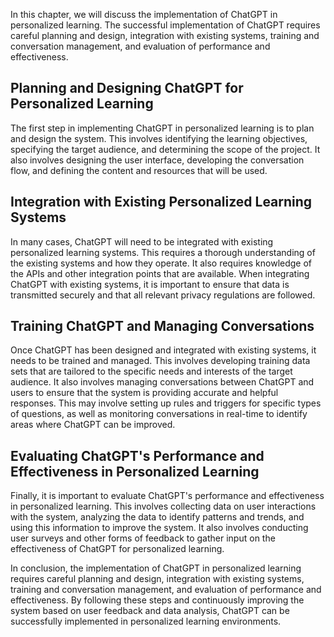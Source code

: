

In this chapter, we will discuss the implementation of ChatGPT in personalized learning. The successful implementation of ChatGPT requires careful planning and design, integration with existing systems, training and conversation management, and evaluation of performance and effectiveness.

Planning and Designing ChatGPT for Personalized Learning
--------------------------------------------------------

The first step in implementing ChatGPT in personalized learning is to plan and design the system. This involves identifying the learning objectives, specifying the target audience, and determining the scope of the project. It also involves designing the user interface, developing the conversation flow, and defining the content and resources that will be used.

Integration with Existing Personalized Learning Systems
-------------------------------------------------------

In many cases, ChatGPT will need to be integrated with existing personalized learning systems. This requires a thorough understanding of the existing systems and how they operate. It also requires knowledge of the APIs and other integration points that are available. When integrating ChatGPT with existing systems, it is important to ensure that data is transmitted securely and that all relevant privacy regulations are followed.

Training ChatGPT and Managing Conversations
-------------------------------------------

Once ChatGPT has been designed and integrated with existing systems, it needs to be trained and managed. This involves developing training data sets that are tailored to the specific needs and interests of the target audience. It also involves managing conversations between ChatGPT and users to ensure that the system is providing accurate and helpful responses. This may involve setting up rules and triggers for specific types of questions, as well as monitoring conversations in real-time to identify areas where ChatGPT can be improved.

Evaluating ChatGPT's Performance and Effectiveness in Personalized Learning
---------------------------------------------------------------------------

Finally, it is important to evaluate ChatGPT's performance and effectiveness in personalized learning. This involves collecting data on user interactions with the system, analyzing the data to identify patterns and trends, and using this information to improve the system. It also involves conducting user surveys and other forms of feedback to gather input on the effectiveness of ChatGPT for personalized learning.

In conclusion, the implementation of ChatGPT in personalized learning requires careful planning and design, integration with existing systems, training and conversation management, and evaluation of performance and effectiveness. By following these steps and continuously improving the system based on user feedback and data analysis, ChatGPT can be successfully implemented in personalized learning environments.


